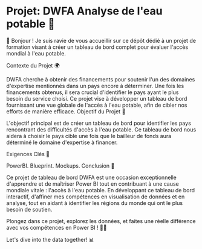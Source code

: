 # Projet: DWFA Analyse de l'eau potable  🚀 

👋 Bonjour ! Je suis ravie de vous accueillir sur ce dépôt dédié à un projet de formation visant à créer un tableau de bord complet pour évaluer l'accès mondial à l'eau potable. 

Contexte du Projet 🌍

DWFA cherche à obtenir des financements pour soutenir l'un des domaines d'expertise mentionnés dans un pays encore à déterminer. Une fois les financements obtenus, il sera crucial d'identifier le pays ayant le plus besoin du service choisi. Ce projet vise à développer un tableau de bord fournissant une vue globale de l'accès à l'eau potable, afin de cibler nos efforts de manière efficace.
Objectif du Projet 🎯

L'objectif principal est de créer un tableau de bord pour identifier les pays rencontrant des difficultés d'accès à l'eau potable. Ce tableau de bord nous aidera à choisir le pays cible une fois que le bailleur de fonds aura déterminé le domaine d'expertise à financer.

Exigences Clés 🔑

PowerBI.
Blueprint. 
Mockups. 
Conclusion 🌟

Ce projet de tableau de bord DWFA est une occasion exceptionnelle d'apprendre et de maîtriser Power BI tout en contribuant à une cause mondiale vitale : l'accès à l'eau potable. En développant ce tableau de bord interactif, d'affiner mes compétences en visualisation de données et en analyse, tout en aidant à identifier les régions du monde qui ont le plus besoin de soutien.

Plongez dans ce projet, explorez les données, et faites une réelle différence avec vos compétences en Power BI ! 🚀💧

Let's dive into the data together! 📊

